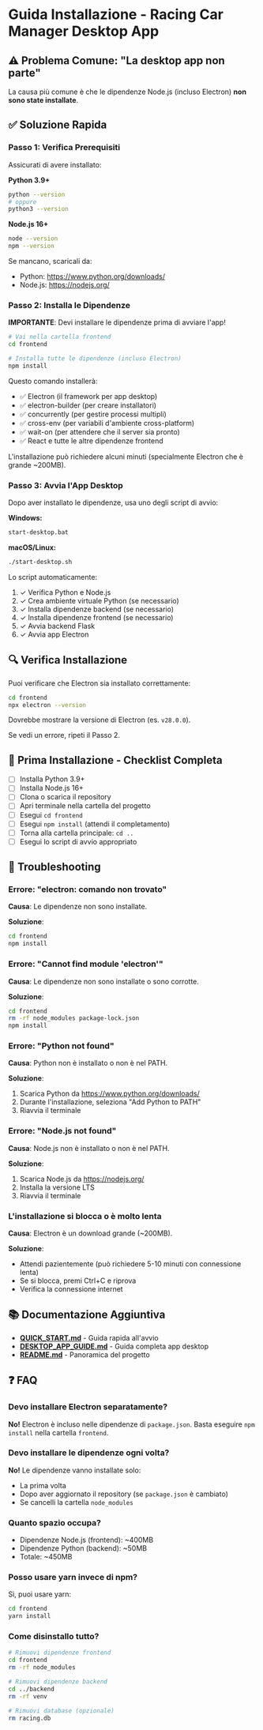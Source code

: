 # Guida Installazione - Racing Car Manager Desktop App

## ⚠️ Problema Comune: "La desktop app non parte"

La causa più comune è che le dipendenze Node.js (incluso Electron) **non sono state installate**.

## ✅ Soluzione Rapida

### Passo 1: Verifica Prerequisiti

Assicurati di avere installato:

**Python 3.9+**
```bash
python --version
# oppure
python3 --version
```

**Node.js 16+**
```bash
node --version
npm --version
```

Se mancano, scaricali da:
- Python: https://www.python.org/downloads/
- Node.js: https://nodejs.org/

### Passo 2: Installa le Dipendenze

**IMPORTANTE**: Devi installare le dipendenze prima di avviare l'app!

```bash
# Vai nella cartella frontend
cd frontend

# Installa tutte le dipendenze (incluso Electron)
npm install
```

Questo comando installerà:
- ✅ Electron (il framework per app desktop)
- ✅ electron-builder (per creare installatori)
- ✅ concurrently (per gestire processi multipli)
- ✅ cross-env (per variabili d'ambiente cross-platform)
- ✅ wait-on (per attendere che il server sia pronto)
- ✅ React e tutte le altre dipendenze frontend

L'installazione può richiedere alcuni minuti (specialmente Electron che è grande ~200MB).

### Passo 3: Avvia l'App Desktop

Dopo aver installato le dipendenze, usa uno degli script di avvio:

**Windows:**
```bash
start-desktop.bat
```

**macOS/Linux:**
```bash
./start-desktop.sh
```

Lo script automaticamente:
1. ✓ Verifica Python e Node.js
2. ✓ Crea ambiente virtuale Python (se necessario)
3. ✓ Installa dipendenze backend (se necessario)
4. ✓ Installa dipendenze frontend (se necessario)
5. ✓ Avvia backend Flask
6. ✓ Avvia app Electron

## 🔍 Verifica Installazione

Puoi verificare che Electron sia installato correttamente:

```bash
cd frontend
npx electron --version
```

Dovrebbe mostrare la versione di Electron (es. `v28.0.0`).

Se vedi un errore, ripeti il Passo 2.

## 📝 Prima Installazione - Checklist Completa

- [ ] Installa Python 3.9+
- [ ] Installa Node.js 16+
- [ ] Clona o scarica il repository
- [ ] Apri terminale nella cartella del progetto
- [ ] Esegui `cd frontend`
- [ ] Esegui `npm install` (attendi il completamento)
- [ ] Torna alla cartella principale: `cd ..`
- [ ] Esegui lo script di avvio appropriato

## 🐛 Troubleshooting

### Errore: "electron: comando non trovato"

**Causa**: Le dipendenze non sono installate.

**Soluzione**:
```bash
cd frontend
npm install
```

### Errore: "Cannot find module 'electron'"

**Causa**: Le dipendenze non sono installate o sono corrotte.

**Soluzione**:
```bash
cd frontend
rm -rf node_modules package-lock.json
npm install
```

### Errore: "Python not found"

**Causa**: Python non è installato o non è nel PATH.

**Soluzione**:
1. Scarica Python da https://www.python.org/downloads/
2. Durante l'installazione, seleziona "Add Python to PATH"
3. Riavvia il terminale

### Errore: "Node.js not found"

**Causa**: Node.js non è installato o non è nel PATH.

**Soluzione**:
1. Scarica Node.js da https://nodejs.org/
2. Installa la versione LTS
3. Riavvia il terminale

### L'installazione si blocca o è molto lenta

**Causa**: Electron è un download grande (~200MB).

**Soluzione**:
- Attendi pazientemente (può richiedere 5-10 minuti con connessione lenta)
- Se si blocca, premi Ctrl+C e riprova
- Verifica la connessione internet

## 📚 Documentazione Aggiuntiva

- **[QUICK_START.md](QUICK_START.md)** - Guida rapida all'avvio
- **[DESKTOP_APP_GUIDE.md](DESKTOP_APP_GUIDE.md)** - Guida completa app desktop
- **[README.md](README.md)** - Panoramica del progetto

## ❓ FAQ

### Devo installare Electron separatamente?

**No!** Electron è incluso nelle dipendenze di `package.json`. Basta eseguire `npm install` nella cartella `frontend`.

### Devo installare le dipendenze ogni volta?

**No!** Le dipendenze vanno installate solo:
- La prima volta
- Dopo aver aggiornato il repository (se `package.json` è cambiato)
- Se cancelli la cartella `node_modules`

### Quanto spazio occupa?

- Dipendenze Node.js (frontend): ~400MB
- Dipendenze Python (backend): ~50MB
- Totale: ~450MB

### Posso usare yarn invece di npm?

Sì, puoi usare yarn:
```bash
cd frontend
yarn install
```

### Come disinstallo tutto?

```bash
# Rimuovi dipendenze frontend
cd frontend
rm -rf node_modules

# Rimuovi dipendenze backend
cd ../backend
rm -rf venv

# Rimuovi database (opzionale)
rm racing.db
```
